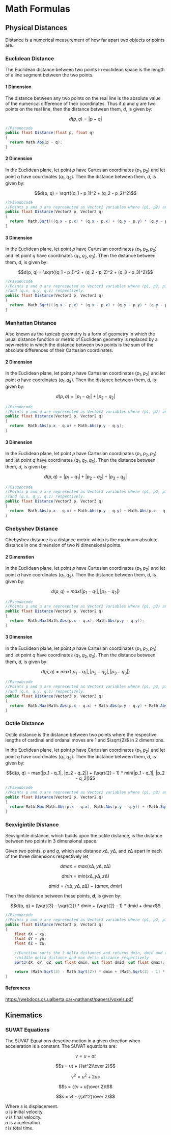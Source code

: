 # Math Formulas
## Physical Distances
Distance is a numerical measurement of how far apart two objects or points are.

### Euclidean Distance
The Euclidean distance between two points in euclidean space is the length of a line segment between the two points.
#### 1 Dimension
The distance between any two points on the real line is the absolute value of the numerical difference of their coordinates. Thus if $p$ and $q$ are two points on the real line, then the distance between them, $d$, is given by:
```math
d(p, q) = |p - q|
```
```cs
//Pseudocode
public float Distance(float p, float q)
{
  return Math.Abs(p - q);
}
```
#### 2 Dimension
In the Euclidean plane, let point $p$ have Cartesian coordinates $(p_1, p_2)$ and let point $q$ have coordinates $(q_1, q_2)$. Then the distance between them, $d$, is given by:
```math
d(p, q) = \sqrt{(q_1 - p_1)^2 + (q_2 - p_2)^2}
```
```cs
//Pseudocode
//Points p and q are represented as Vector2 variables where (p1, p2) and (q1, q2) = (p.x, p.y) and (q.x, q.y) respectively.
public float Distance(Vector2 p, Vector2 q)
{
  return  Math.Sqrt(((q.x - p.x) * (q.x - p.x) + (q.y - p.y) * (q.y - p.y)));
}
```
#### 3 Dimension
In the Euclidean plane, let point $p$ have Cartesian coordinates $(p_1, p_2, p_3)$ and let point $q$ have coordinates $(q_1, q_2, q_3)$. Then the distance between them, $d$, is given by:
```math
d(p, q) = \sqrt{(q_1 - p_1)^2 + (q_2 - p_2)^2 + (q_3 - p_3)^2}
```
```cs
//Pseudocode
//Points p and q are represented as Vector3 variables where (p1, p2, p3) and (q1, q2, q3) = (p.x, p.y, p.z)
//and (q.x, q.y, q.z) respectively.
public float Distance(Vector3 p, Vector3 q)
{
  return  Math.Sqrt(((q.x - p.x) * (q.x - p.x) + (q.y - p.y) * (q.y - p.y) + (q.z - p.z) * (q.z - p.z)));
}
```
### Manhattan Distance
Also known as the taxicab geometry is a form of geometry in which the usual distance function or metric of Euclidean geometry is replaced by a new metric in which the distance between two points is the sum of the absolute differences of their Cartesian coordinates.
#### 2 Dimension
In the Euclidean plane, let point $p$ have Cartesian coordinates $(p_1, p_2)$ and let point $q$ have coordinates $(q_1, q_2)$. Then the distance between them, $d$, is given by:
```math
d(p, q) = |p_1 - q_1| + |p_2 - q_2|
```
```cs
//Pseudocode
//Points p and q are represented as Vector2 variables where (p1, p2) and (q1, q2) = (p.x, p.y) and (q.x, q.y) respectively.
public float Distance(Vector2 p, Vector2 q)
{
  return  Math.Abs(p.x - q.x) + Math.Abs(p.y - q.y);
}
```
#### 3 Dimension
In the Euclidean plane, let point $p$ have Cartesian coordinates $(p_1, p_2, p_3)$ and let point $q$ have coordinates $(q_1, q_2, q_3)$. Then the distance between them, $d$, is given by:
```math
d(p, q) = |p_1 - q_1| + |p_2 - q_2| + |p_3 - q_3|
```
```cs
//Pseudocode
//Points p and q are represented as Vector3 variables where (p1, p2, p3) and (q1, q2, q3) = (p.x, p.y, p.z)
//and (q.x, q.y, q.z) respectively.
public float Distance(Vector3 p, Vector3 q)
{
  return  Math.Abs(p.x - q.x) + Math.Abs(p.y - q.y) + Math.Abs(p.z - q.z);
}
```
### Chebyshev Distance
Chebyshev distance is a distance metric which is the maximum absolute distance in one dimension of two N dimensional points.
#### 2 Dimenstion
In the Euclidean plane, let point $p$ have Cartesian coordinates $(p_1, p_2)$ and let point $q$ have coordinates $(q_1, q_2)$. Then the distance between them, $d$, is given by:
```math
d(p, q) = max(|p_1 - q_1|, |p_2 - q_2|)
```
```cs
//Pseudocode
//Points p and q are represented as Vector2 variables where (p1, p2) and (q1, q2) = (p.x, p.y) and (q.x, q.y) respectively.
public float Distance(Vector2 p, Vector2 q)
{
  return  Math.Max(Math.Abs(p.x - q.x), Math.Abs(p.y - q.y));
}
```
#### 3 Dimension
In the Euclidean plane, let point $p$ have Cartesian coordinates $(p_1, p_2, p_3)$ and let point $q$ have coordinates $(q_1, q_2, q_3)$. Then the distance between them, $d$, is given by:
```math
d(p, q) = max(|p_1 - q_1|, |p_2 - q_2|, |p_3 - q_3|)
```
```cs
//Pseudocode
//Points p and q are represented as Vector3 variables where (p1, p2, p3) and (q1, q2, q3) = (p.x, p.y, p.z)
//and (q.x, q.y, q.z) respectively.
public float Distance(Vector3 p, Vector3 q)
{
  return  Math.Max(Math.Abs(p.x - q.x) + Math.Abs(p.y - q.y) + Math.Abs(p.z - q.z));
}
```
### Octile Distance
Octile distance is the distance between two points where the respective lengths of cardinal and ordanal moves are 1 and $\sqrt{2}$ in 2 dimensions.

In the Euclidean plane, let point $p$ have Cartesian coordinates $(p_1, p_2)$ and let point $q$ have coordinates $(q_1, q_2)$. Then the distance between them, $d$, is given by:
```math
d(p, q) = max(|p_1 - q_1|, |p_2 - q_2|) + (\sqrt{2} - 1) * min(|p_1 - q_1|, |p_2 - q_2|)
```
```cs
//Pseudocode
//Points p and q are represented as Vector2 variables where (p1, p2) and (q1, q2) = (p.x, p.y) and (q.x, q.y) respectively.
public float Distance(Vector2 p, Vector2 q)
{
  return Math.Max(Math.Abs(p.x - q.x), Math.Abs(p.y - q.y)) + (Math.Sqrt(2) - 1) * Math.Min(Math.Abs(p.x - q.x), Math.Abs(p.y - q.y));
}
```
### Sexvigintile Distance
Sexvigintile distance, which builds upon the octile distance, is the distance between two points in 3 dimensional space.

Given two points, $p$ and $q$, which are distance $x∆$, $y∆$, and $z∆$ apart in each of the three dimensions respectively let,
```math
dmax = max(x∆, y∆, z∆)
```
```math
dmin = min(x∆, y∆, z∆)
```
```math
dmid = \lbrace x∆, y∆, z∆ \rbrace - \lbrace dmax, dmin \rbrace
```
Then the distance between these points, ***d***, is given by:
```math
d(p, q) = (\sqrt{3} - \sqrt{2}) * dmin + (\sqrt{2} - 1) * dmid + dmax
```
```cs
//Pseudocode
//Points p and q are represented as Vector3 variables where (p1, p2, p3) and (q1, q2, q3) = (p.x, p.y, p.z)
public float Distance(Vector3 p, Vector3 q)
{
    float dX = x∆;
    float dY = y∆;
    float dZ = z∆;
     
    //Function sorts the 3 delta distances and returns dmin, dmid and dmax which are the minimum delta distance, 
    //middle delta distance and max delta distance respectively
    Sort3(dX, dY, dZ, out float dmin, out float dmid, out float dmax);

    return (Math.Sqrt(3) - Math.Sqrt(2)) * dmin + (Math.Sqrt(2) - 1) * dmid + dmax;
}
```
#### References
https://webdocs.cs.ualberta.ca/~nathanst/papers/voxels.pdf
## Kinematics
### SUVAT Equations
The SUVAT Equations describe motion in a given direction when acceleration is a constant. The SUVAT equations are:
```math
v = u + at
```
```math
s = ut + {{at^2}\over 2}
```
```math
v^2 = u^2 + 2as
```
```math
s = {{v + u}\over 2}t
```
```math
s = vt - {{at^2}\over 2}
```
Where $s$ is displacement.
<br>$u$ is initial velocity.
<br>$v$ is final velocity.
<br>$a$ is acceleration.
<br>$t$ is total time.

